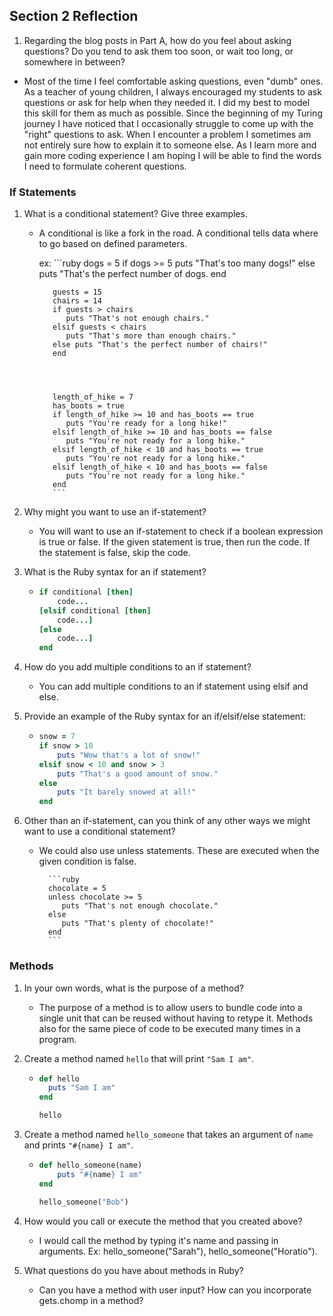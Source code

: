 ## Section 2 Reflection

1. Regarding the blog posts in Part A, how do you feel about asking questions? Do you tend to ask them too soon, or wait too long, or somewhere in between?

  - Most of the time I feel comfortable asking questions, even "dumb" ones.  As a teacher of young children, I always encouraged my students to ask questions or ask for help when they needed it.  I did my best to model this skill for them as much as possible.  Since the beginning of my Turing journey I have noticed that I occasionally struggle to come up with the "right" questions to ask.  When I encounter a problem I sometimes am not entirely sure how to explain it to someone else.  As I learn more and gain more coding experience I am hoping I will be able to find the words I need to formulate coherent questions.  

### If Statements

1. What is a conditional statement? Give three examples.
    - A conditional is like a fork in the road.  A conditional tells data where to go based on defined parameters.  

        ex:  ```ruby
             dogs = 5
             if dogs >= 5
                puts "That's too many dogs!"
             else
                puts "That's the perfect number of dogs.
             end



             guests = 15
             chairs = 14
             if guests > chairs
                puts "That's not enough chairs."
             elsif guests < chairs
                puts "That's more than enough chairs."
             else puts "That's the perfect number of chairs!"
             end




             length_of_hike = 7
             has_boots = true
             if length_of_hike >= 10 and has_boots == true
                puts "You're ready for a long hike!"
             elsif length_of_hike >= 10 and has_boots == false
                puts "You're not ready for a long hike."
             elsif length_of_hike < 10 and has_boots == true
                puts "You're not ready for a long hike."
             elsif length_of_hike < 10 and has_boots == false
                puts "You're not ready for a long hike."
             end
             ```



2. Why might you want to use an if-statement?

    - You will want to use an if-statement to check if a boolean expression is true or false.  If the given statement is true, then run the code.  If the statement is false, skip the code.  

3. What is the Ruby syntax for an if statement?

    - ```ruby
      if conditional [then]
          code...
      [elsif conditional [then]
          code...]
      [else
          code...]
      end
      ```


4. How do you add multiple conditions to an if statement?

    - You can add multiple conditions to an if statement using elsif and else.  


5. Provide an example of the Ruby syntax for an if/elsif/else statement:

    - ```ruby
      snow = 7
      if snow > 10
          puts "Wow that's a lot of snow!"
      elsif snow < 10 and snow > 3
          puts "That's a good amount of snow."
      else
          puts "It barely snowed at all!"
      end
      ```


6. Other than an if-statement, can you think of any other ways we might want to use a conditional statement?

    - We could also use unless statements.  These are executed when the given condition is false.  

            ```ruby
            chocolate = 5
            unless chocolate >= 5
               puts "That's not enough chocolate."
            else
               puts "That's plenty of chocolate!"
            end
            ```


### Methods

1. In your own words, what is the purpose of a method?

    - The purpose of a method is to allow users to bundle code into a single unit that can be reused without having to retype it. Methods also for the same piece of code to be executed many times in a program.   

2. Create a method named `hello` that will print `"Sam I am"`.

      - ```ruby
        def hello
          puts "Sam I am"
        end

        hello
        ```



3. Create a method named `hello_someone` that takes an argument of `name` and prints `"#{name} I am"`.

      - ```ruby
        def hello_someone(name)
            puts "#{name} I am"
        end

        hello_someone("Bob")
        ```



4. How would you call or execute the method that you created above?

    - I would call the method by typing it's name and passing in arguments.  Ex:  hello_someone("Sarah"), hello_someone("Horatio").

5. What questions do you have about methods in Ruby?

    - Can you have a method with user input?  How can you incorporate gets.chomp in a method?  

